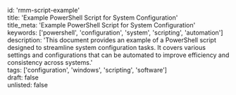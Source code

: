 id: 'rmm-script-example'  
title: 'Example PowerShell Script for System Configuration'  
title_meta: 'Example PowerShell Script for System Configuration'  
keywords: ['powershell', 'configuration', 'system', 'scripting', 'automation']  
description: 'This document provides an example of a PowerShell script designed to streamline system configuration tasks. It covers various settings and configurations that can be automated to improve efficiency and consistency across systems.'  
tags: ['configuration', 'windows', 'scripting', 'software']  
draft: false  
unlisted: false  



